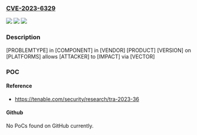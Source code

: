 ### [CVE-2023-6329](https://cve.mitre.org/cgi-bin/cvename.cgi?name=CVE-2023-6329)
![](https://img.shields.io/static/v1?label=Product&message=iDSecure&color=blue)
![](https://img.shields.io/static/v1?label=Version&message=%3D%204.7.32.0%20&color=brighgreen)
![](https://img.shields.io/static/v1?label=Vulnerability&message=CWE-287%20Improper%20Authentication&color=brighgreen)

### Description

[PROBLEMTYPE] in [COMPONENT] in [VENDOR] [PRODUCT] [VERSION] on [PLATFORMS] allows [ATTACKER] to [IMPACT] via [VECTOR]

### POC

#### Reference
- https://tenable.com/security/research/tra-2023-36

#### Github
No PoCs found on GitHub currently.

